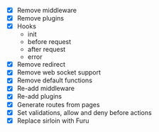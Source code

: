 * [x] Remove middleware
* [x] Remove plugins
* [x] Hooks
  - init
  - before request
  - after request
  - error
* [x] Remove redirect
* [x] Remove web socket support
* [x] Remove default functions
* [x] Re-add middleware
* [x] Re-add plugins
* [x] Generate routes from pages
* [x] Set validations, allow and deny before actions
* [x] Replace sirloin with Furu

